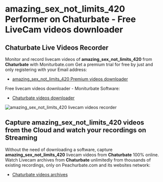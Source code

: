 # amazing_sex_not_limits_420 Performer on Chaturbate - Free LiveCam videos downloader

## Chaturbate Live Videos Recorder

Monitor and record livecam videos of **amazing_sex_not_limits_420** from **Chaturbate** with Moniturbate.com
Get a premium trial for free by just and only registering with your Email address:
* [amazing_sex_not_limits_420 Premium videos downloader](https://moniturbate.com/request-demo-licence-key.html)

Free livecam videos downloader - Moniturbate Software:
* [Chaturbate videos downloader](https://moniturbate.com/moniturbate-download-software.html)

![amazing_sex_not_limits_420 livecam videos recorder](https://peachurnet.com/templates/moniturbate-software.png)


## Capture amazing_sex_not_limits_420 videos from the Cloud and watch your recordings on Streaming

Without the need of downloading a software, capture **amazing_sex_not_limits_420** livecam videos from **Chaturbate** 100% online.
Watch Livecam archives from **Chaturbate** unlimitedly from thousands of existing recordings, only on Peachurbate.com and its websites network:
* [Chaturbate videos archives](https://peachurnet.com/)